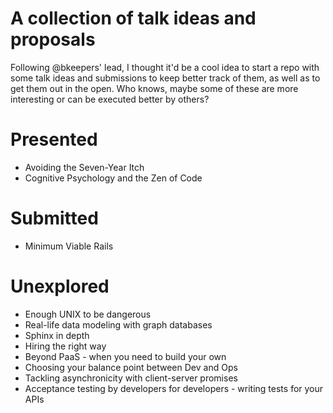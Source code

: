 # A collection of talk ideas and proposals

Following @bkeepers' lead, I thought it'd be a cool idea to start a repo
with some talk ideas and submissions to keep better track of them, as
well as to get them out in the open. Who knows, maybe some of these are
more interesting or can be executed better by others?

# Presented
- Avoiding the Seven-Year Itch
- Cognitive Psychology and the Zen of Code

# Submitted
- Minimum Viable Rails

# Unexplored
- Enough UNIX to be dangerous
- Real-life data modeling with graph databases
- Sphinx in depth
- Hiring the right way
- Beyond PaaS - when you need to build your own
- Choosing your balance point between Dev and Ops
- Tackling asynchronicity with client-server promises
- Acceptance testing by developers for developers - writing tests for your APIs
